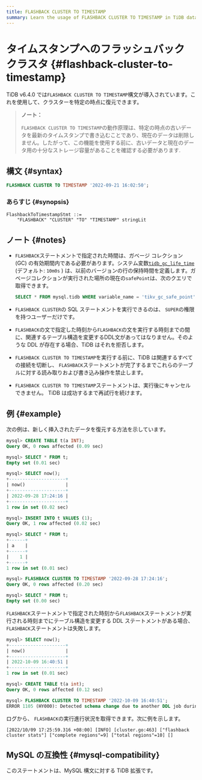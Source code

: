 ```yaml
---
title: FLASHBACK CLUSTER TO TIMESTAMP
summary: Learn the usage of FLASHBACK CLUSTER TO TIMESTAMP in TiDB databases.
---
```


# タイムスタンプへのフラッシュバック クラスタ {#flashback-cluster-to-timestamp}

TiDB v6.4.0 では`FLASHBACK CLUSTER TO TIMESTAMP`構文が導入されています。これを使用して、クラスターを特定の時点に復元できます。

> **ノート：**
>
> `FLASHBACK CLUSTER TO TIMESTAMP`の動作原理は、特定の時点の古いデータを最新のタイムスタンプで書き込むことであり、現在のデータは削除しません。したがって、この機能を使用する前に、古いデータと現在のデータ用の十分なストレージ容量があることを確認する必要があります.

## 構文 {#syntax}

```sql
FLASHBACK CLUSTER TO TIMESTAMP '2022-09-21 16:02:50';
```

### あらすじ {#synopsis}

```ebnf+diagram
FlashbackToTimestampStmt ::=
    "FLASHBACK" "CLUSTER" "TO" "TIMESTAMP" stringLit
```

## ノート {#notes}

-   `FLASHBACK`ステートメントで指定された時間は、ガベージ コレクション (GC) の有効期間内である必要があります。システム変数[`tidb_gc_life_time`](/system-variables.md#tidb_gc_life_time-new-in-v50) (デフォルト: `10m0s` ) は、以前のバージョンの行の保持時間を定義します。ガベージコレクションが実行された場所の現在の`safePoint`は、次のクエリで取得できます。

    ```sql
    SELECT * FROM mysql.tidb WHERE variable_name = 'tikv_gc_safe_point';
    ```

-   `FLASHBACK CLUSTER`の SQL ステートメントを実行できるのは、 `SUPER`の権限を持つユーザーだけです。

-   `FLASHBACK`の文で指定した時刻から`FLASHBACK`の文を実行する時刻までの間に、関連するテーブル構造を変更するDDL文があってはなりません。そのような DDL が存在する場合、TiDB はそれを拒否します。

-   `FLASHBACK CLUSTER TO TIMESTAMP`を実行する前に、TiDB は関連するすべての接続を切断し、 `FLASHBACK`ステートメントが完了するまでこれらのテーブルに対する読み取りおよび書き込み操作を禁止します。

-   `FLASHBACK CLUSTER TO TIMESTAMP`ステートメントは、実行後にキャンセルできません。 TiDB は成功するまで再試行を続けます。

## 例 {#example}

次の例は、新しく挿入されたデータを復元する方法を示しています。

```sql
mysql> CREATE TABLE t(a INT);
Query OK, 0 rows affected (0.09 sec)

mysql> SELECT * FROM t;
Empty set (0.01 sec)

mysql> SELECT now();
+---------------------+
| now()               |
+---------------------+
| 2022-09-28 17:24:16 |
+---------------------+
1 row in set (0.02 sec)

mysql> INSERT INTO t VALUES (1);
Query OK, 1 row affected (0.02 sec)

mysql> SELECT * FROM t;
+------+
| a    |
+------+
|    1 |
+------+
1 row in set (0.01 sec)

mysql> FLASHBACK CLUSTER TO TIMESTAMP '2022-09-28 17:24:16';
Query OK, 0 rows affected (0.20 sec)

mysql> SELECT * FROM t;
Empty set (0.00 sec)
```

`FLASHBACK`ステートメントで指定された時刻から`FLASHBACK`ステートメントが実行される時刻までにテーブル構造を変更する DDL ステートメントがある場合、 `FLASHBACK`ステートメントは失敗します。

```sql
mysql> SELECT now();
+---------------------+
| now()               |
+---------------------+
| 2022-10-09 16:40:51 |
+---------------------+
1 row in set (0.01 sec)

mysql> CREATE TABLE t(a int);
Query OK, 0 rows affected (0.12 sec)

mysql> FLASHBACK CLUSTER TO TIMESTAMP '2022-10-09 16:40:51';
ERROR 1105 (HY000): Detected schema change due to another DDL job during [2022-10-09 16:40:51 +0800 CST, now), can't do flashback
```

ログから、 `FLASHBACK`の実行進行状況を取得できます。次に例を示します。

```
[2022/10/09 17:25:59.316 +08:00] [INFO] [cluster.go:463] ["flashback cluster stats"] ["complete regions"=9] ["total regions"=10] []
```

## MySQL の互換性 {#mysql-compatibility}

このステートメントは、MySQL 構文に対する TiDB 拡張です。

